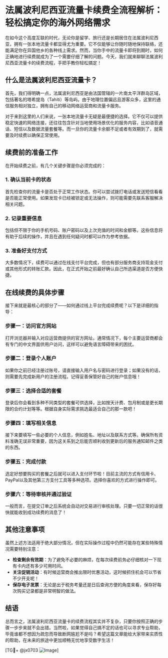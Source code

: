 # 法属波利尼西亚流量卡续费全流程解析：轻松搞定你的海外网络需求

在如今这个高度互联的时代，无论你是留学、旅行还是长期居住在法属波利尼西亚，拥有一张本地流量卡都显得尤为重要。它不仅能够让你随时随地保持联络，还能满足你在异国他乡的各种线上需求。然而，当你手中的流量卡即将到期时，如何正确地进行续费就成为了一个需要仔细了解的问题。今天，我们就来聊聊法属波利尼西亚流量卡的续费流程，手把手教你轻松搞定！

## 什么是法属波利尼西亚流量卡？

首先，我们得明确一点，法属波利尼西亚是由法国管辖的一片南太平洋群岛区域，包括著名的塔希提岛（Tahiti）等岛屿。由于地理位置偏远且游客众多，这里的通信服务相对独立，拥有自己的移动网络运营商和流量卡服务。

对于来到这里的人们来说，一张本地流量卡无疑是最便捷的选择。它不仅可以提供稳定快速的网络连接，还往往包含针对当地使用场景优化的服务内容，比如语音通话、短信以及数据流量套餐等。而一旦你的流量卡余额不足或者有效期到了，就需要及时续费以确保正常使用。

## 续费前的准备工作

在开始续费之前，有几个关键步骤是你必须完成的：

### 1. 确认当前卡的状态
首先检查你的流量卡是否处于正常工作状态。你可以尝试拨打电话或发送短信看看是否能正常使用。如果发现卡已经被锁定或无法操作，则可能需要先联系客服解决相关问题。

### 2. 记录重要信息
包括但不限于你的手机号码、账户密码以及上次充值的时间和金额等。这些信息将有助于后续的操作，并且在遇到任何疑问时都可以作为参考依据。

### 3. 准备好支付方式
大多数情况下，续费可以通过在线支付平台完成，但也有部分服务商支持现金支付或其他形式的转账汇款。因此，在正式开始之前最好确认自己所选渠道是否方便快捷。

## 在线续费的具体步骤

接下来就是最核心的部分了——如何通过线上平台完成续费呢？以下是详细的指导：

### 步骤一：访问官方网站
打开浏览器并输入对应运营商提供的官方网址。通常情况下，每个主要运营商都会有专门的中文界面供用户访问，这样可以避免语言障碍带来的困扰。

### 步骤二：登录个人账户
如果你之前已经注册过账号，请直接输入用户名与密码进行登录；如果没有的话，则需要先完成新用户的注册流程。记得妥善保管好自己的账户信息哦！

### 步骤三：选择合适的套餐
登录后你会看到多种不同类型的套餐可供选择，比如按天计费、包月制或是更长期限的合约计划等等。根据自身实际需求挑选最适合自己的那一款吧！

### 步骤四：填写相关信息
接下来要填写一些必要的个人信息，例如姓名、地址以及联系方式等。确保所有资料准确无误非常重要，因为这关系到之后能否顺利收到更新后的服务通知邮件之类的东西。

### 步骤五：完成付款
选定好想要购买的套餐之后就可以进入支付环节啦！目前主流的方式有信用卡、PayPal以及其他第三方支付工具等多种选项。选择你喜欢的方式进行操作即可。

### 步骤六：等待审核并通过验证
一般而言，在提交订单之后系统会自动对交易进行审核处理。只要一切正常的话很快就能收到成功续费的消息了！

## 其他注意事项

虽然上述方法适用于绝大部分情况，但在实际操作过程中仍然可能存在某些特殊情况需要特别注意：

- **检查剩余有效期**：为了避免不必要的麻烦，在每次续费前务必仔细核对一下现有卡内还有多少可用时间。
- **关注促销活动**：有时候运营商会推出限时优惠活动，这时候抓住机会可以节省不少开支呢！
- **保存电子发票**：无论是出于税务考量还是日后查询方便的角度来看，保存好每次购买记录都是非常明智的做法。

## 结语

总而言之，法属波利尼西亚流量卡的续费流程其实并不复杂，只要你按照正确的步骤一步步来就不会出错。当然啦，如果觉得自己搞不定的话也可以寻求专业帮助，毕竟谁都不想因为疏忽而导致断网尴尬不是吗？希望这篇文章能给大家带来实质性的帮助，在未来的旅途中更加顺畅无忧地享受数字生活！

[TG💪+ @jx0703 ![Image](https://github.com/user-attachments/assets/dbca1d08-cadb-493c-b0ec-ad6f7a83f270)]